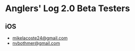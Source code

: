 Anglers' Log 2.0 Beta Testers
=============================

## iOS
* mikelacoste24@gmail.com
* nvbothmer@gmail.com